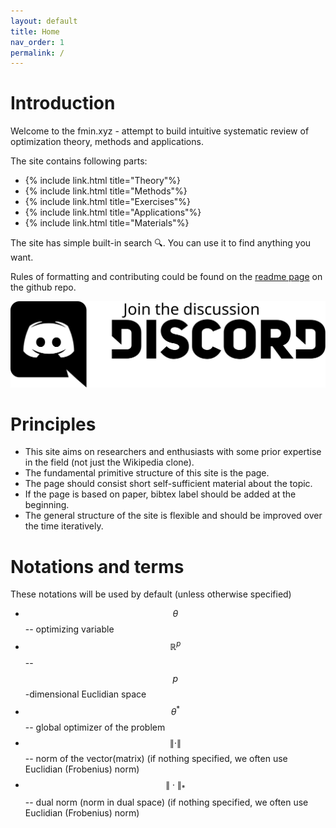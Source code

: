 ```yaml
---
layout: default
title: Home
nav_order: 1
permalink: /
---
```


# Introduction

Welcome to the fmin.xyz - attempt to build intuitive systematic review of optimization theory, methods and applications.

The site contains following parts:

* {% include link.html title="Theory"%}
* {% include link.html title="Methods"%}
* {% include link.html title="Exercises"%}
* {% include link.html title="Applications"%}
* {% include link.html title="Materials"%}

The site has simple built-in search 🔍. You can use it to find anything you want.

Rules of formatting and contributing could be found on the [readme page](https://github.com/MerkulovDaniil/optim) on the github repo.

[![](/assets/images/discord.svg)](https://discord.gg/vQv7Gfv)

# Principles

* This site aims on researchers and enthusiasts with some prior expertise in the field (not just the Wikipedia clone).
* The fundamental primitive structure of this site is the page.
* The page should consist short self-sufficient material about the topic.
* If the page is based on paper, bibtex label should be added at the beginning.
* The general structure of the site is flexible and should be improved over the time iteratively.

# Notations and terms

These notations will be used by default (unless otherwise specified)

* $$\theta$$ -- optimizing variable
* $$\mathbb{R}^p$$ -- $$p$$-dimensional Euclidian space
* $$\theta^*$$ -- global optimizer of the problem
* $$\| \cdot \|$$ -- norm of the vector(matrix) (if nothing specified, we often use Euclidian (Frobenius) norm)
* $$\| \cdot \|_*$$ -- dual norm (norm in dual space) (if nothing specified, we often use Euclidian (Frobenius) norm)
